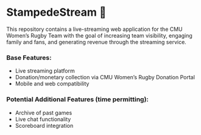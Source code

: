 # StampedeStream 🐂
This repository contains a live-streaming web application for the CMU Women’s Rugby Team with the goal of increasing team visibility, engaging family and fans, and generating revenue through the streaming service.

### Base Features:
* Live streaming platform
* Donation/monetary collection via CMU Women’s Rugby Donation Portal
* Mobile and web compatibility

### Potential Additional Features (time permitting):
* Archive of past games
* Live chat functionality
* Scoreboard integration